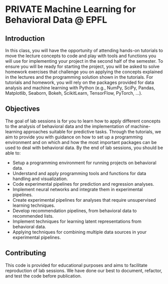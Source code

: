 # PRIVATE Machine Learning for Behavioral Data @ EPFL 

## Introduction
In this class, you will have the opportunity of attending hands-on tutorials to move the lecture concepts to code and play with tools and functions you will use for implementing your project in the second half of the semester. To ensure you will be ready for starting the project, you will be asked to solve homework exercises that challenge you on applying the concepts explained in the lectures and the programming solution shown in the tutorials.
For tutorials and homework, you will rely on the packages provided for data analysis and machine learning with Python (e.g., NumPy, SciPy, Pandas, Matplotlib, Seaborn, Bokeh, ScikitLearn, TensorFlow, PyTorch, ...). 

## Objectives

The goal of lab sessions is for you to learn how to apply different concepts to the analysis of behavioral data and the implementation of machine-learning approaches suitable for predictive tasks. Through the tutorials, we aim to provide you with guidance on how to set up a programming environment and on which and how the most important packages can be used to deal with behavioral data. By the end of lab sessions, you should be able to: 
- Setup a programming environment for running projects on behavioral data. 
- Understand and apply programming tools and functions for data handling and visualization. 
- Code experimental pipelines for prediction and regression analyses.
- Implement neural networks and integrate them in experimental pipelines. 
- Create experimental pipelines for analyses that require unsupervised learning techniques. 
- Develop recommendation pipelines, from behavioral data to recommended lists. 
- Implement techniques for learning latent representations from behavioral data. 
- Applying techniques for combining multiple data sources in your experimental pipelines.  


## Contributing 

This code is provided for educational purposes and aims to facilitate reproduction of lab sessions. 
We have done our best to document, refactor, and test the code before publication.
